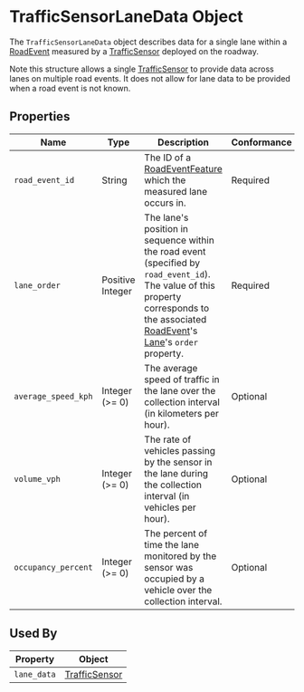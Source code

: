 # TrafficSensorLaneData Object
The `TrafficSensorLaneData` object describes data for a single lane within a [RoadEvent](/spec-content/objects/RoadEvent.md) measured by a [TrafficSensor](/spec-content/objects/TrafficSensor.md) deployed on the roadway.

Note this structure allows a single [TrafficSensor](/spec-content/objects/TrafficSensor.md) to provide data across lanes on multiple road events. It does not allow for lane data to be provided when a road event is not known.

## Properties
Name | Type | Description | Conformance | Notes
--- | --- | --- | --- | ---
`road_event_id` | String | The ID of a [RoadEventFeature](/spec-content/objects/RoadEventFeature.md) which the measured lane occurs in. | Required |
`lane_order` | Positive Integer | The lane's position in sequence within the road event (specified by `road_event_id`). The value of this property corresponds to the associated [RoadEvent](/spec-content/objects/RoadEvent.md)'s [Lane](/spec-content/objects/Lane.md)'s `order` property. | Required | 
`average_speed_kph` | Integer (>= 0) | The average speed of traffic in the lane over the collection interval (in kilometers per hour). | Optional |
`volume_vph` | Integer (>= 0) | The rate of vehicles passing by the sensor in the lane during the collection interval (in vehicles per hour). | Optional | 
`occupancy_percent` | Integer (>= 0) | The percent of time the lane monitored by the sensor was occupied by a vehicle over the collection interval. | Optional |

## Used By
Property | Object
--- | --- 
`lane_data` | [TrafficSensor](/spec-content/objects/TrafficSensor.md)